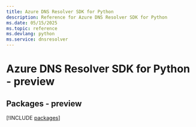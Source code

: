 ```yaml
---
title: Azure DNS Resolver SDK for Python
description: Reference for Azure DNS Resolver SDK for Python
ms.date: 05/15/2025
ms.topic: reference
ms.devlang: python
ms.service: dnsresolver
---
```

# Azure DNS Resolver SDK for Python - preview
## Packages - preview
[!INCLUDE [packages](dns-resolver-index.md)]